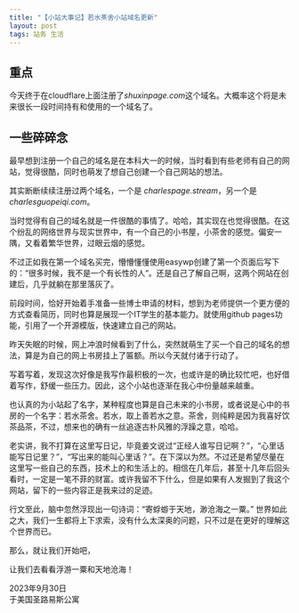 ```yaml
---
title: "【小站大事记】若水茶舍小站域名更新"
layout: post
tags: 站务 生活
---
```


## 重点

今天终于在cloudflare上面注册了*shuxinpage.com*这个域名。大概率这个将是未来很长一段时间持有和使用的一个域名了。

## 一些碎碎念

最早想到注册一个自己的域名是在本科大一的时候，当时看到有些老师有自己的网站，觉得很酷，同时也萌发了想自己创建一个自己网站的想法。

其实断断续续注册过两个域名，一个是 *charlespage.stream*，另一个是 *charlesguopeiqi.com*。

当时觉得有自己的域名就是一件很酷的事情了。哈哈，其实现在也觉得很酷。在这个纷乱的网络世界与现实世界中，有一个自己的小书屋，小茶舍的感觉。偏安一隅，又看着繁华世界，过眼云烟的感觉。

不过正如我在第一个域名买完，懵懵懂懂使用easywp创建了第一个页面后写下的：“很多时候，我不是一个有长性的人“。还是自己了解自己啊，这两个网站在创建后，几乎就躺在那里落灰了。

<!--more-->

前段时间，恰好开始着手准备一些博士申请的材料，想到为老师提供一个更方便的方式查看简历，同时也算是展现一个IT学生的基本能力。就使用github pages功能，引用了一个开源模版，快速建立自己的网站。

昨天失眠的时候，网上冲浪时候看到了什么，突然就萌生了买一个自己的域名的想法，算是为自己的网上书房挂上了匾额。所以今天就付诸于行动了。

写着写着，发现这次好像是我写作最积极的一次，也或许是的确比较忙吧，也好借着写作，舒缓一些压力。因此，这个小站也逐渐在我心中份量越来越重。

也认真的为小站起了名字，某种程度也算是自己未来的小书房，或者说是心中的书房的一个名字：若水茶舍。若水，取上善若水之意。茶舍，则纯粹是因为我喜好饮茶品茶，不过，想来也的确有一丝追逐古朴风雅的浮躁之意，哈哈。

老实讲，我不打算在这里写日记，毕竟姜文说过“正经人谁写日记啊？”，“心里话能写日记里？”，“写出来的能叫心里话？”。在下深以为然。不过还是希望尽量在这里写一些自己的东西，技术上的和生活上的。相信在几年后，甚至十几年后回头看时，一定是一笔不菲的财富。或许我留不下什么，但是如果有人发掘到了我这个网站，留下的一些内容正是我来过的足迹。

行文至此，脑中忽然浮现出一句诗词：“寄蜉蝣于天地，渺沧海之一粟。” 世界如此之大，我们一生都将上下求索，没有什么太深奥的问题，只不过是在更好的理解这个世界而已。

那么，就让我们开始吧，

让我们去看看浮游一粟和天地沧海！

 
2023年9月30日  
于美国圣路易斯公寓